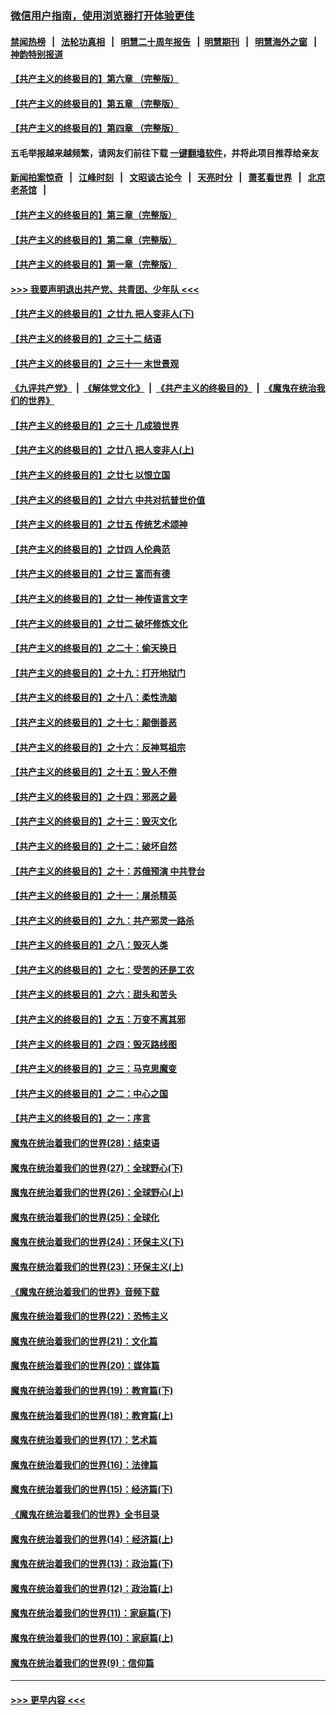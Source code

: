 ### [微信用户指南，使用浏览器打开体验更佳](https://github.com/gfw-breaker/banned-news1/blob/master/indexes/wechat-guide.md?t=0)
#### [禁闻热榜](热点新闻.md?t=0)  &nbsp;&nbsp;|&nbsp;&nbsp; [法轮功真相](https://github.com/gfw-breaker/truth/blob/master/README.md?t=0) &nbsp;&nbsp;|&nbsp;&nbsp; [明慧二十周年报告](https://github.com/gfw-breaker/mh-reports/blob/master/README.md?t=0) &nbsp;&nbsp;|&nbsp;&nbsp;[明慧期刊](https://github.com/gfw-breaker/mh-qikan) &nbsp;&nbsp;|&nbsp;&nbsp; [明慧海外之窗](https://github.com/gfw-breaker/mh-news/blob/master/README.md?t=0) &nbsp;&nbsp;|&nbsp;&nbsp; [神韵特别报道](https://github.com/gfw-breaker/mh-news/blob/master/shenyun.md?t=0)
#### [【共产主义的终极目的】第六章 （完整版）](../pages/nsc422/n11428913.md?t=02041311) 
#### [【共产主义的终极目的】第五章 （完整版）](../pages/nsc422/n11428912.md?t=02041311) 
#### [【共产主义的终极目的】第四章 （完整版）](../pages/nsc422/n11428907.md?t=02041311) 
#### 五毛举报越来越频繁，请网友们前往下载 [一键翻墙软件](https://github.com/gfw-breaker/ssr-accounts)，并将此项目推荐给亲友
#### [新闻拍案惊奇](https://github.com/gfw-breaker/banned-news1/blob/master/pages/link4.md) &nbsp;&nbsp;|&nbsp;&nbsp; [江峰时刻](https://github.com/gfw-breaker/banned-news1/blob/master/pages/link4.md) &nbsp;&nbsp;|&nbsp;&nbsp; [文昭谈古论今](https://github.com/gfw-breaker/banned-news1/blob/master/pages/link4.md) &nbsp;&nbsp;|&nbsp;&nbsp; [天亮时分](https://github.com/gfw-breaker/banned-news1/blob/master/pages/link4.md) &nbsp;&nbsp;|&nbsp;&nbsp; [萧茗看世界](https://github.com/gfw-breaker/banned-news1/blob/master/pages/link4.md) &nbsp;&nbsp;|&nbsp;&nbsp; [北京老茶馆](https://github.com/gfw-breaker/banned-news1/blob/master/pages/link4.md) &nbsp;&nbsp;|&nbsp;&nbsp; 
#### [【共产主义的终极目的】第三章（完整版）](../pages/nsc422/n11428848.md?t=02041311) 
#### [【共产主义的终极目的】第二章（完整版）](../pages/nsc422/n11428831.md?t=02041311) 
#### [【共产主义的终极目的】第一章（完整版）](../pages/nsc422/n11417651.md?t=02041311) 
#### [>>> 我要声明退出共产党、共青团、少年队 <<<](https://github.com/begood0513/goodnews/blob/master/quit/letter.md) 
#### [【共产主义的终极目的】之廿九 把人变非人(下)](../pages/nsc422/n11344140.md?t=02041311) 
#### [【共产主义的终极目的】之三十二 结语](../pages/nsc422/n11360535.md?t=02041311) 
#### [【共产主义的终极目的】之三十一 末世景观](../pages/nsc422/n11351129.md?t=02041311) 
#### [《九评共产党》](https://github.com/begood0513/9ping.md/blob/master/README.md) &nbsp;|&nbsp; [《解体党文化》](../../../../jtdwh.md/blob/master/README.md)  &nbsp;|&nbsp; [《共产主义的终极目的》](../../../../gczydzjmd.md/blob/master/README.md) &nbsp;|&nbsp; [《魔鬼在统治我们的世界》](../../../../mgztzwmdsj.md/blob/master/README.md) 
#### [【共产主义的终极目的】之三十 几成狼世界](../pages/nsc422/n11348280.md?t=02041311) 
#### [【共产主义的终极目的】之廿八 把人变非人(上)](../pages/nsc422/n11340492.md?t=02041311) 
#### [【共产主义的终极目的】之廿七 以恨立国](../pages/nsc422/n11336944.md?t=02041311) 
#### [【共产主义的终极目的】之廿六 中共对抗普世价值](../pages/nsc422/n11324785.md?t=02041311) 
#### [【共产主义的终极目的】之廿五 传统艺术颂神](../pages/nsc422/n11296396.md?t=02041311) 
#### [【共产主义的终极目的】之廿四 人伦典范](../pages/nsc422/n11296397.md?t=02041311) 
#### [【共产主义的终极目的】之廿三 富而有德](../pages/nsc422/n11283598.md?t=02041311) 
#### [【共产主义的终极目的】之廿一 神传语言文字](../pages/nsc422/n11263265.md?t=02041311) 
#### [【共产主义的终极目的】之廿二 破坏修炼文化](../pages/nsc422/n11245728.md?t=02041311) 
#### [【共产主义的终极目的】之二十：偷天换日](../pages/nsc422/n11238846.md?t=02041311) 
#### [【共产主义的终极目的】之十九：打开地狱门](../pages/nsc422/n11206376.md?t=02041311) 
#### [【共产主义的终极目的】之十八：柔性洗脑](../pages/nsc422/n11199994.md?t=02041311) 
#### [【共产主义的终极目的】之十七：颠倒善恶](../pages/nsc422/n11179782.md?t=02041311) 
#### [【共产主义的终极目的】之十六：反神骂祖宗](../pages/nsc422/n11166798.md?t=02041311) 
#### [【共产主义的终极目的】之十五：毁人不倦](../pages/nsc422/n11166792.md?t=02041311) 
#### [【共产主义的终极目的】之十四：邪恶之最](../pages/nsc422/n11150249.md?t=02041311) 
#### [【共产主义的终极目的】之十三：毁灭文化](../pages/nsc422/n11135227.md?t=02041311) 
#### [【共产主义的终极目的】之十二：破坏自然](../pages/nsc422/n11135214.md?t=02041311) 
#### [【共产主义的终极目的】之十：苏俄预演 中共登台](../pages/nsc422/n11118424.md?t=02041311) 
#### [【共产主义的终极目的】之十一：屠杀精英](../pages/nsc422/n11118442.md?t=02041311) 
#### [【共产主义的终极目的】之九：共产邪灵一路杀](../pages/nsc422/n11114139.md?t=02041311) 
#### [【共产主义的终极目的】之八：毁灭人类](../pages/nsc422/n11108503.md?t=02041311) 
#### [【共产主义的终极目的】之七：受苦的还是工农](../pages/nsc422/n11101809.md?t=02041311) 
#### [【共产主义的终极目的】之六：甜头和苦头](../pages/nsc422/n11096971.md?t=02041311) 
#### [【共产主义的终极目的】之五：万变不离其邪](../pages/nsc422/n11091285.md?t=02041311) 
#### [【共产主义的终极目的】之四：毁灭路线图](../pages/nsc422/n11086284.md?t=02041311) 
#### [【共产主义的终极目的】之三：马克思魔变](../pages/nsc422/n11061941.md?t=02041311) 
#### [【共产主义的终极目的】之二：中心之国](../pages/nsc422/n11047728.md?t=02041311) 
#### [【共产主义的终极目的】之一：序言](../pages/nsc422/n11086077.md?t=02041311) 
#### [魔鬼在统治着我们的世界(28)：结束语](../pages/nsc422/n10936246.md?t=02041311) 
#### [魔鬼在统治着我们的世界(27)：全球野心(下)](../pages/nsc422/n10928319.md?t=02041311) 
#### [魔鬼在统治着我们的世界(26)：全球野心(上)](../pages/nsc422/n10900318.md?t=02041311) 
#### [魔鬼在统治着我们的世界(25)：全球化](../pages/nsc422/n10788205.md?t=02041311) 
#### [魔鬼在统治着我们的世界(24)：环保主义(下)](../pages/nsc422/n10695307.md?t=02041311) 
#### [魔鬼在统治着我们的世界(23)：环保主义(上)](../pages/nsc422/n10688613.md?t=02041311) 
#### [《魔鬼在统治着我们的世界》音频下载](../pages/nsc422/n10635553.md?t=02041311) 
#### [魔鬼在统治着我们的世界(22)：恐怖主义](../pages/nsc422/n10614727.md?t=02041311) 
#### [魔鬼在统治着我们的世界(21)：文化篇](../pages/nsc422/n10597706.md?t=02041311) 
#### [魔鬼在统治着我们的世界(20)：媒体篇](../pages/nsc422/n10586579.md?t=02041311) 
#### [魔鬼在统治着我们的世界(19)：教育篇(下)](../pages/nsc422/n10564808.md?t=02041311) 
#### [魔鬼在统治着我们的世界(18)：教育篇(上)](../pages/nsc422/n10526970.md?t=02041311) 
#### [魔鬼在统治着我们的世界(17)：艺术篇](../pages/nsc422/n10499093.md?t=02041311) 
#### [魔鬼在统治着我们的世界(16)：法律篇](../pages/nsc422/n10485969.md?t=02041311) 
#### [魔鬼在统治着我们的世界(15)：经济篇(下)](../pages/nsc422/n10469975.md?t=02041311) 
#### [《魔鬼在统治着我们的世界》全书目录](../pages/nsc422/n10464261.md?t=02041311) 
#### [魔鬼在统治着我们的世界(14)：经济篇(上)](../pages/nsc422/n10457370.md?t=02041311) 
#### [魔鬼在统治着我们的世界(13)：政治篇(下)](../pages/nsc422/n10448270.md?t=02041311) 
#### [魔鬼在统治着我们的世界(12)：政治篇(上)](../pages/nsc422/n10444576.md?t=02041311) 
#### [魔鬼在统治着我们的世界(11)：家庭篇(下)](../pages/nsc422/n10440961.md?t=02041311) 
#### [魔鬼在统治着我们的世界(10)：家庭篇(上)](../pages/nsc422/n10435448.md?t=02041311) 
#### [魔鬼在统治着我们的世界(9)：信仰篇](../pages/nsc422/n10432159.md?t=02041311) 

----
#### [ >>> 更早内容 <<< ](../indexes/nsc422-earlier.md)
